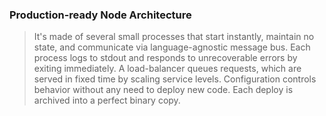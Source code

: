 ### Production-ready Node Architecture

> It's made of several small processes that start instantly, maintain no state, and communicate via language-agnostic message bus. Each process logs to stdout and responds to unrecoverable errors by exiting immediately. A load-balancer queues requests, which are served in fixed time by scaling service levels. Configuration controls behavior without any need to deploy new code. Each deploy is archived into a perfect binary copy.
